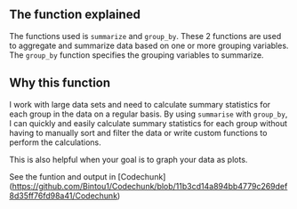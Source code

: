 ## The function explained

The functions used is `summarize` and `group_by`. These 2 functions are used to aggregate and summarize data based on one or more grouping variables. The `group_by` function  specifies the grouping variables to summarize. 


## Why this function

I work with large data sets and need to calculate summary statistics for each group in the data on a regular basis. By using `summarise` with `group_by`, I can quickly and easily calculate summary statistics for each group without having to manually sort and filter the data or write custom functions to perform the calculations.

This is also helpful when your goal is to graph your data as plots. 

See the funtion and output in [Codechunk] (https://github.com/Bintou1/Codechunk/blob/11b3cd14a894bb4779c269def8d35ff76fd98a41/Codechunk)
